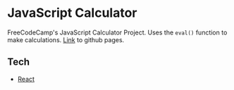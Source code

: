 # JavaScript Calculator

FreeCodeCamp's JavaScript Calculator Project. Uses the `eval()` function to make calculations. [Link](https://rajdeepdev10.github.io/javascript_calculator) to github pages.

## Tech
- [React](https://reactjs.org/)